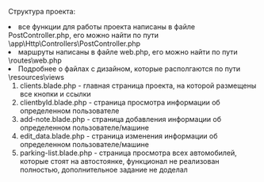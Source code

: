 Структура проекта:
<li>все функции для работы проекта написаны в файле PostController.php, его можно найти по пути \app\Http\Controllers\PostController.php</>
<li>маршруты написаны в файле web.php, его можно найти по пути \routes\web.php</>
<li>Подробнее о файлах с дизайном, которые располгаются по пути \resources\views </>
    <ol>
    <li>clients.blade.php - главная страница проекта, на которой размещены все кнопки и ссылки</>
    <li>clientbyId.blade.php - страница просмотра информации об определенном пользователе</>
    <li>add-note.blade.php - страница добавления информации об определенном пользователе/машине</>
    <li>edit_data.blade.php - страница изменения информации об определенном пользователе/машине</>
    <li>parking-list.blade.php - страница просмотра всех автомобилей, которые стоят на автостоянке, функционал не реализован полностью, дополнительное задание не доделал</>
    </>
    
